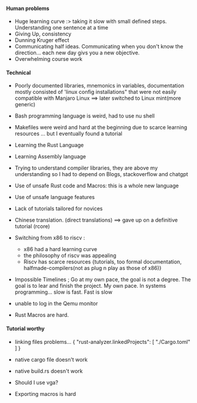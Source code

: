 #### Human problems
- Huge learning curve :> taking it slow with small defined steps. Understanding one sentence at a time
- Giving Up, consistency
- Dunning Kruger effect
- Communicating half ideas. Communicating when you don't know the direction... each new day givs you a new objective.
- Overwhelming course work 

#### Technical
- Poorly documented libraries, mnemonics in variables, documentation mostly consisted of 'linux config installations" that were not easily compatible with Manjaro Linux ==> later switched to Linux mint(more generic)
- Bash programming language is weird, had to use nu shell
- Makefiles were weird and hard at the beginning due to scarce learning resources ... but I eventually found a tutorial
- Learning the Rust Language
- Learning Assembly language
- Trying to understand compiler libraries, they are above my understanding so I had to depend on Blogs, stackoverflow and chatgpt
- Use of unsafe Rust code and Macros: this is a whole new language
- Use of unsafe language features
- Lack of tutorials tailored for novices
- Chinese translation. (direct translations) ==> gave up on a definitive tutorial (rcore)
- Switching from x86 to riscv :
    - x86 had a hard learning curve
    - the philosophy of riscv was appealing
    - Riscv has scarce resources {tutorials, too formal documentation, halfmade-compilers(not as plug n play as those of x86)}
- Impossible Timelines ; Go at my own pace, the goal is not a degree. The goal is to lear and finish the project. My own pace. In systems programming... slow is fast. Fast is slow


- unable to log in the Qemu monitor
- Rust Macros are hard.



#### Tutorial worthy
- linking files problems... {
    "rust-analyzer.linkedProjects": [
        "./Cargo.toml"
    ]
}

- native cargo file doesn't work
- native build.rs doesn't work
- Should I use vga?
- Exporting macros is hard
